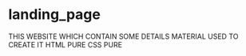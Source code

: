# landing_page
THIS WEBSITE WHICH CONTAIN SOME DETAILS
MATERIAL USED TO CREATE IT
    HTML PURE
    CSS PURE
